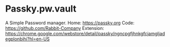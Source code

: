 # Passky.pw.vault
A Simple Password manager. Home: https://passky.org Code: https://github.com/Rabbit-Company Extension: https://chrome.google.com/webstore/detail/passky/ngncpgfjhnkgfcjamgljadegplonbihi?hl=en-US
